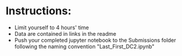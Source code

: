 # Instructions:
* Limit yourself to 4 hours' time
* Data are contained in links in the readme
* Push your completed jupyter notebook to the Submissions folder following the naming convention "Last_First_DC2.ipynb"
